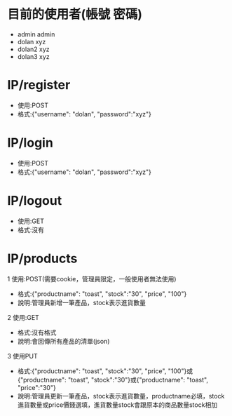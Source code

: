 目前的使用者(帳號 密碼)
=====
* admin     admin
* dolan     xyz
* dolan2    xyz
* dolan3    xyz

IP/register
=====
* 使用:POST
* 格式:{"username": "dolan", "password":"xyz"}

IP/login
=====
* 使用:POST
* 格式:{"username": "dolan", "password":"xyz"}

IP/logout
=====
* 使用:GET
* 格式:沒有

IP/products
=====
1 使用:POST(需要cookie，管理員限定，一般使用者無法使用)

* 格式:{"productname": "toast", "stock":"30", "price", "100"}
* 說明:管理員新增一筆產品，stock表示進貨數量

2 使用:GET

* 格式:沒有格式
* 說明:會回傳所有產品的清單(json)

3 使用PUT

* 格式:{"productname": "toast", "stock":"30", "price", "100"}或{"productname": "toast", "stock":"30"}或{"productname": "toast", "price":"30"}
* 說明:管理員更新一筆產品，stock表示進貨數量，productname必填，stock進貨數量或price價錢選填，進貨數量stock會跟原本的商品數量stock相加

